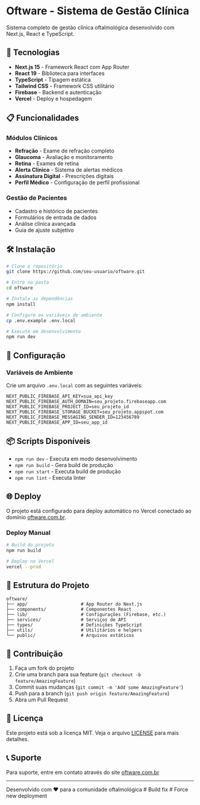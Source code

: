 # Oftware - Sistema de Gestão Clínica

Sistema completo de gestão clínica oftalmológica desenvolvido com Next.js, React e TypeScript.

## 🚀 Tecnologias

- **Next.js 15** - Framework React com App Router
- **React 19** - Biblioteca para interfaces
- **TypeScript** - Tipagem estática
- **Tailwind CSS** - Framework CSS utilitário
- **Firebase** - Backend e autenticação
- **Vercel** - Deploy e hospedagem

## 📋 Funcionalidades

### Módulos Clínicos
- **Refração** - Exame de refração completo
- **Glaucoma** - Avaliação e monitoramento
- **Retina** - Exames de retina
- **Alerta Clínico** - Sistema de alertas médicos
- **Assinatura Digital** - Prescrições digitais
- **Perfil Médico** - Configuração de perfil profissional

### Gestão de Pacientes
- Cadastro e histórico de pacientes
- Formulários de entrada de dados
- Análise clínica avançada
- Guia de ajuste subjetivo

## 🛠️ Instalação

```bash
# Clone o repositório
git clone https://github.com/seu-usuario/oftware.git

# Entre na pasta
cd oftware

# Instale as dependências
npm install

# Configure as variáveis de ambiente
cp .env.example .env.local

# Execute em desenvolvimento
npm run dev
```

## 🔧 Configuração

### Variáveis de Ambiente

Crie um arquivo `.env.local` com as seguintes variáveis:

```env
NEXT_PUBLIC_FIREBASE_API_KEY=sua_api_key
NEXT_PUBLIC_FIREBASE_AUTH_DOMAIN=seu_projeto.firebaseapp.com
NEXT_PUBLIC_FIREBASE_PROJECT_ID=seu_projeto_id
NEXT_PUBLIC_FIREBASE_STORAGE_BUCKET=seu_projeto.appspot.com
NEXT_PUBLIC_FIREBASE_MESSAGING_SENDER_ID=123456789
NEXT_PUBLIC_FIREBASE_APP_ID=seu_app_id
```

## 📦 Scripts Disponíveis

- `npm run dev` - Executa em modo desenvolvimento
- `npm run build` - Gera build de produção
- `npm run start` - Executa build de produção
- `npm run lint` - Executa linter

## 🌐 Deploy

O projeto está configurado para deploy automático no Vercel conectado ao domínio [oftware.com.br](https://oftware.com.br).

### Deploy Manual

```bash
# Build do projeto
npm run build

# Deploy no Vercel
vercel --prod
```

## 📁 Estrutura do Projeto

```
oftware/
├── app/                    # App Router do Next.js
├── components/             # Componentes React
├── lib/                    # Configurações (Firebase, etc.)
├── services/               # Serviços de API
├── types/                  # Definições TypeScript
├── utils/                  # Utilitários e helpers
└── public/                 # Arquivos estáticos
```

## 🤝 Contribuição

1. Faça um fork do projeto
2. Crie uma branch para sua feature (`git checkout -b feature/AmazingFeature`)
3. Commit suas mudanças (`git commit -m 'Add some AmazingFeature'`)
4. Push para a branch (`git push origin feature/AmazingFeature`)
5. Abra um Pull Request

## 📄 Licença

Este projeto está sob a licença MIT. Veja o arquivo [LICENSE](LICENSE) para mais detalhes.

## 📞 Suporte

Para suporte, entre em contato através do site [oftware.com.br](https://oftware.com.br)

---

Desenvolvido com ❤️ para a comunidade oftalmológica #   B u i l d   f i x  
 #   F o r c e   n e w   d e p l o y m e n t  
 